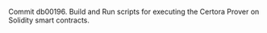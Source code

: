 Commit db00196.                    Build and Run scripts for executing the Certora Prover on Solidity smart contracts.